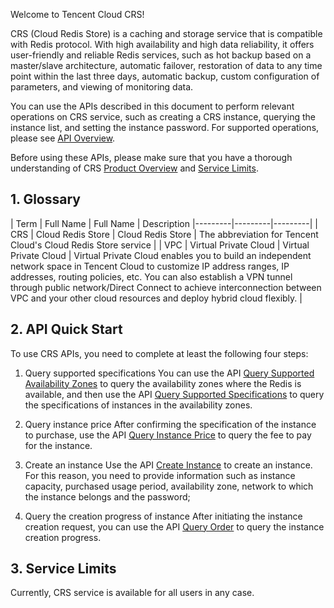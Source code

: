 Welcome to Tencent Cloud CRS!

CRS (Cloud Redis Store) is a caching and storage service that is compatible with Redis protocol. With high availability and high data reliability, it offers user-friendly and reliable Redis services, such as hot backup based on a master/slave architecture, automatic failover, restoration of data to any time point within the last three days, automatic backup, custom configuration of parameters, and viewing of monitoring data.

You can use the APIs described in this document to perform relevant operations on CRS service, such as creating a CRS instance, querying the instance list, and setting the instance password. For supported operations, please see [API Overview](https://cloud.tencent.com/doc/api/260/1749).

Before using these APIs, please make sure that you have a thorough understanding of CRS [Product Overview](https://cloud.tencent.com/doc/product/239/3205) and [Service Limits](https://cloud.tencent.com/doc/product/239/4073).

## 1. Glossary

| Term | Full Name | Full Name | Description
|---------|---------|---------|
| CRS | Cloud Redis Store | Cloud Redis Store | The abbreviation for Tencent Cloud's Cloud Redis Store service |
| VPC	| Virtual Private Cloud	| Virtual Private Cloud |	Virtual Private Cloud enables you to build an independent network space in Tencent Cloud to customize IP address ranges, IP addresses, routing policies, etc. You can also establish a VPN tunnel through public network/Direct Connect to achieve interconnection between VPC and your other cloud resources and deploy hybrid cloud flexibly. |

## 2. API Quick Start
To use CRS APIs, you need to complete at least the following four steps:

1) Query supported specifications
You can use the API [Query Supported Availability Zones](http://cloud.tencent.com/doc/api/260/4951) to query the availability zones where the Redis is available, and then use the API [Query Supported Specifications](http://cloud.tencent.com/doc/api/260/4974) to query the specifications of instances in the availability zones.

2) Query instance price
After confirming the specification of the instance to purchase, use the API [Query Instance Price](https://cloud.tencent.com/doc/api/260/5324) to query the fee to pay for the instance.

3) Create an instance
Use the API [Create Instance](https://cloud.tencent.com/doc/api/260/5325) to create an instance. For this reason, you need to provide information such as instance capacity, purchased usage period, availability zone, network to which the instance belongs and the password;

4) Query the creation progress of instance
After initiating the instance creation request, you can use the API [Query Order](https://cloud.tencent.com/doc/api/260/5329) to query the instance creation progress.
	
## 3. Service Limits
Currently, CRS service is available for all users in any case.



